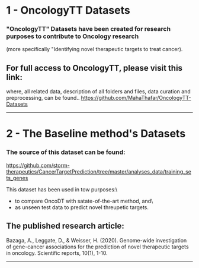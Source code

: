 # 1 - OncologyTT Datasets

### "OncologyTT" Datasets have been created for research purposes to contribute to Oncology research
(more specifically "Identifying novel therapeutic targets to treat cancer).

## For full access to OncologyTT, please visit this link:
where, all related data, description of all folders and files, data curation and preprocessing, can be found.. 
https://github.com/MahaThafar/OncologyTT-Datasets

----------------------------------------------------------------------
# 2 - The Baseline method's Datasets
### The source of this dataset can be found:
https://github.com/storm-therapeutics/CancerTargetPrediction/tree/master/analyses_data/training_sets_genes

This dataset has been used in tow purposes:\
* to compare OncoDT with satate-of-the-art method, and\
* as unseen test data to predict novel threupetic targets.
## The published research article:
Bazaga, A., Leggate, D., & Weisser, H. (2020). Genome-wide investigation of gene-cancer associations for the prediction of novel therapeutic targets in oncology. Scientific reports, 10(1), 1-10.

---------------------------------------------------------------------

